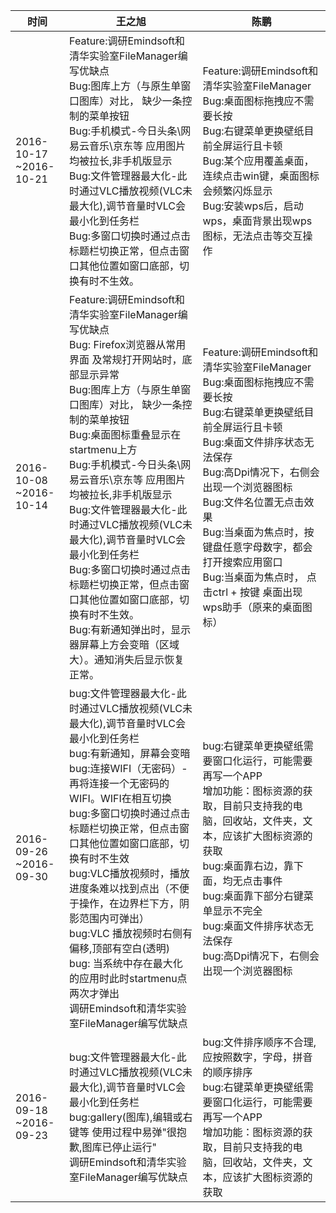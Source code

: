 |时间|王之旭|陈鹏|
|----|----|----|
|2016-10-17<br />~2016-10-21|Feature:调研Emindsoft和清华实验室FileManager编写优缺点<br />Bug:图库上方（与原生单窗口图库）对比， 缺少一条控制的菜单按钮<br />Bug:手机模式-今日头条\网易云音乐\京东等 应用图片均被拉长,非手机版显示<br />Bug:文件管理器最大化-此时通过VLC播放视频(VLC未最大化),调节音量时VLC会最小化到任务栏<br />Bug:多窗口切换时通过点击标题栏切换正常，但点击窗口其他位置如窗口底部，切换有时不生效。|Feature:调研Emindsoft和清华实验室FileManager<br />Bug:桌面图标拖拽应不需要长按<br />Bug:右键菜单更换壁纸目前全屏运行且卡顿<br />Bug:某个应用覆盖桌面，连续点击win键，桌面图标会频繁闪烁显示<br />Bug:安装wps后，启动wps，桌面背景出现wps图标，无法点击等交互操作|
|2016-10-08<br />~2016-10-14|Feature:调研Emindsoft和清华实验室FileManager编写优缺点<br />Bug: Firefox浏览器从常用界面 及常规打开网站时，底部显示异常<br />Bug:图库上方（与原生单窗口图库）对比， 缺少一条控制的菜单按钮<br />Bug:桌面图标重叠显示在startmenu上方<br />Bug:手机模式-今日头条\网易云音乐\京东等 应用图片均被拉长,非手机版显示<br />Bug:文件管理器最大化-此时通过VLC播放视频(VLC未最大化),调节音量时VLC会最小化到任务栏<br />Bug:多窗口切换时通过点击标题栏切换正常，但点击窗口其他位置如窗口底部，切换有时不生效。<br />Bug:有新通知弹出时，显示器屏幕上方会变暗（区域大）。通知消失后显示恢复正常。|Feature:调研Emindsoft和清华实验室FileManager<br />Bug:桌面图标拖拽应不需要长按<br />Bug:右键菜单更换壁纸目前全屏运行且卡顿<br />Bug:桌面文件排序状态无法保存<br />Bug:高Dpi情况下，右侧会出现一个浏览器图标<br />Bug:文件名位置无点击效果<br />Bug:当桌面为焦点时，按键盘任意字母数字，都会打开搜索应用窗口<br />Bug:当桌面为焦点时， 点击ctrl + 按键 桌面出现wps助手（原来的桌面图标）|
|2016-09-26<br />~2016-09-30|bug:文件管理器最大化-此时通过VLC播放视频(VLC未最大化),调节音量时VLC会最小化到任务栏<br />bug:有新通知，屏幕会变暗<br />bug:连接WIFI（无密码）-再将连接一个无密码的WIFI。WIFI在相互切换<br />bug:多窗口切换时通过点击标题栏切换正常，但点击窗口其他位置如窗口底部，切换有时不生效<br />bug:VLC播放视频时，播放进度条难以找到点出（不便于操作，在边界栏下方，阴影范围内可弹出）<br />bug:VLC 播放视频时右侧有偏移,顶部有空白(透明)<br />bug: 当系统中存在最大化的应用时此时startmenu点两次才弹出<br />调研Emindsoft和清华实验室FileManager编写优缺点|bug:右键菜单更换壁纸需要窗口化运行，可能需要再写一个APP<br />增加功能：图标资源的获取，目前只支持我的电脑，回收站，文件夹，文本，应该扩大图标资源的获取<br />bug:桌面靠右边，靠下面，均无点击事件<br />bug:桌面靠下部分右键菜单显示不完全<br />bug:桌面文件排序状态无法保存<br />bug:高Dpi情况下，右侧会出现一个浏览器图标<br />|
|2016-09-18<br />~2016-09-23|bug:文件管理器最大化-此时通过VLC播放视频(VLC未最大化),调节音量时VLC会最小化到任务栏<br />bug:gallery(图库),编辑或右键等 使用过程中易弹"很抱歉,图库已停止运行"<br />调研Emindsoft和清华实验室FileManager编写优缺点|bug:文件排序顺序不合理,应按照数字，字母，拼音的顺序排序<br  />bug:右键菜单更换壁纸需要窗口化运行，可能需要再写一个APP<br />增加功能：图标资源的获取，目前只支持我的电脑，回收站，文件夹，文本，应该扩大图标资源的获取<br />|

